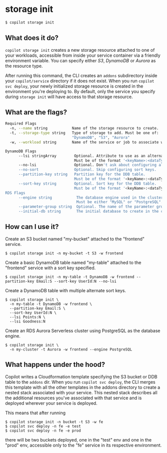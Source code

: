 # storage init
```bash
$ copilot storage init
```
## What does it do?
`copilot storage init` creates a new storage resource attached to one of your workloads, accessible from inside your service container via a friendly environment variable. You can specify either *S3*, *DynamoDB* or *Aurora* as the resource type.

After running this command, the CLI creates an `addons` subdirectory inside your `copilot/service` directory if it does not exist. When you run `copilot svc deploy`, your newly initialized storage resource is created in the environment you're deploying to. By default, only the service you specify during `storage init` will have access to that storage resource.

## What are the flags?
```bash
Required Flags
  -n, --name string           Name of the storage resource to create.
  -t, --storage-type string   Type of storage to add. Must be one of:
                              "DynamoDB", "S3", "Aurora"
  -w, --workload string       Name of the service or job to associate with storage.

DynamoDB Flags
      --lsi stringArray        Optional. Attribute to use as an alternate sort key. May be specified up to 5 times.
                               Must be of the format '<keyName>:<dataType>'.
      --no-lsi                 Optional. Don't ask about configuring alternate sort keys.
      --no-sort                Optional. Skip configuring sort keys.
      --partition-key string   Partition key for the DDB table.
                               Must be of the format '<keyName>:<dataType>'.
      --sort-key string        Optional. Sort key for the DDB table.
                               Must be of the format '<keyName>:<dataType>'.
RDS Flags
      --engine string           The database engine used in the cluster.
                                Must be either "MySQL" or "PostgreSQL".
      --parameter-group string  Optional. The name of the parameter group to associate with the cluster.
      --initial-db string       The initial database to create in the cluster.
```

## How can I use it? 
Create an S3 bucket named "my-bucket" attached to the "frontend" service.

```
$ copilot storage init -n my-bucket -t S3 -w frontend
```
Create a basic DynamoDB table named "my-table" attached to the "frontend" service with a sort key specified.

```
$ copilot storage init -n my-table -t DynamoDB -w frontend --partition-key Email:S --sort-key UserId:N --no-lsi
```

Create a DynamoDB table with multiple alternate sort keys.

```
$ copilot storage init \
  -n my-table -t DynamoDB -w frontend \
  --partition-key Email:S \
  --sort-key UserId:N \
  --lsi Points:N \
  --lsi Goodness:N
```

Create an RDS Aurora Serverless cluster using PostgreSQL as the database engine.
```
$ copilot storage init \
  -n my-cluster -t Aurora -w frontend --engine PostgreSQL
```

## What happens under the hood?
Copilot writes a Cloudformation template specifying the S3 bucket or DDB table to the `addons` dir. When you run `copilot svc deploy`, the CLI merges this template with all the other templates in the addons directory to create a nested stack associated with your service. This nested stack describes all the additional resources you've associated with that service and is deployed wherever your service is deployed. 

This means that after running
```
$ copilot storage init -n bucket -t S3 -w fe
$ copilot svc deploy -n fe -e test
$ copilot svc deploy -n fe -e prod
```
there will be two buckets deployed, one in the "test" env and one in the "prod" env, accessible only to the "fe" service in its respective environment. 
